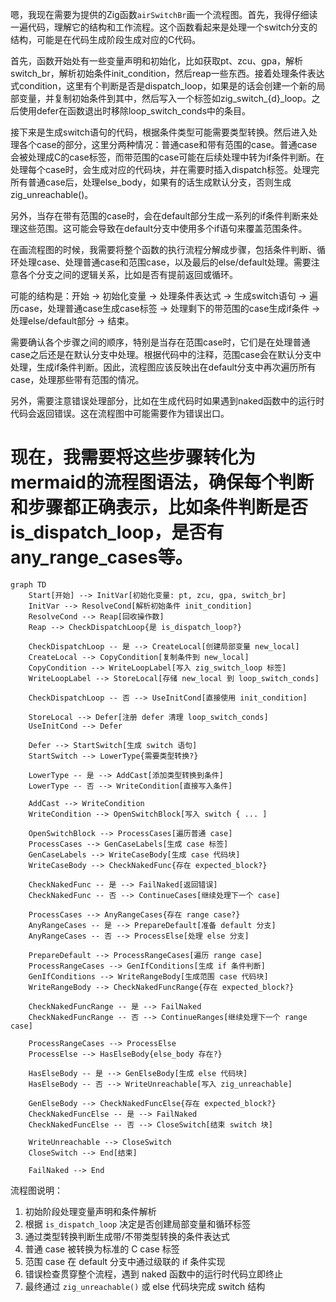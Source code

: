 嗯，我现在需要为提供的Zig函数`airSwitchBr`画一个流程图。首先，我得仔细读一遍代码，理解它的结构和工作流程。这个函数看起来是处理一个switch分支的结构，可能是在代码生成阶段生成对应的C代码。

首先，函数开始处有一些变量声明和初始化，比如获取pt、zcu、gpa，解析switch_br，解析初始条件init_condition，然后reap一些东西。接着处理条件表达式condition，这里有个判断是否是dispatch_loop，如果是的话会创建一个新的局部变量，并复制初始条件到其中，然后写入一个标签如zig_switch_{d}_loop。之后使用defer在函数退出时移除loop_switch_conds中的条目。

接下来是生成switch语句的代码，根据条件类型可能需要类型转换。然后进入处理各个case的部分，这里分两种情况：普通case和带有范围的case。普通case会被处理成C的case标签，而带范围的case可能在后续处理中转为if条件判断。在处理每个case时，会生成对应的代码块，并在需要时插入dispatch标签。处理完所有普通case后，处理else_body，如果有的话生成默认分支，否则生成zig_unreachable()。

另外，当存在带有范围的case时，会在default部分生成一系列的if条件判断来处理这些范围。这可能会导致在default分支中使用多个if语句来覆盖范围条件。

在画流程图的时候，我需要将整个函数的执行流程分解成步骤，包括条件判断、循环处理case、处理普通case和范围case，以及最后的else/default处理。需要注意各个分支之间的逻辑关系，比如是否有提前返回或循环。

可能的结构是：开始 -> 初始化变量 -> 处理条件表达式 -> 生成switch语句 -> 遍历case，处理普通case生成case标签 -> 处理剩下的带范围的case生成if条件 -> 处理else/default部分 -> 结束。

需要确认各个步骤之间的顺序，特别是当存在范围case时，它们是在处理普通case之后还是在默认分支中处理。根据代码中的注释，范围case会在默认分支中处理，生成if条件判断。因此，流程图应该反映出在default分支中再次遍历所有case，处理那些带有范围的情况。

另外，需要注意错误处理部分，比如在生成代码时如果遇到naked函数中的运行时代码会返回错误。这在流程图中可能需要作为错误出口。

现在，我需要将这些步骤转化为mermaid的流程图语法，确保每个判断和步骤都正确表示，比如条件判断是否is_dispatch_loop，是否有any_range_cases等。
================================================
```mermaid
graph TD
    Start[开始] --> InitVar[初始化变量: pt, zcu, gpa, switch_br]
    InitVar --> ResolveCond[解析初始条件 init_condition]
    ResolveCond --> Reap[回收操作数]
    Reap --> CheckDispatchLoop{是 is_dispatch_loop?}
    
    CheckDispatchLoop -- 是 --> CreateLocal[创建局部变量 new_local]
    CreateLocal --> CopyCondition[复制条件到 new_local]
    CopyCondition --> WriteLoopLabel[写入 zig_switch_loop 标签]
    WriteLoopLabel --> StoreLocal[存储 new_local 到 loop_switch_conds]
    
    CheckDispatchLoop -- 否 --> UseInitCond[直接使用 init_condition]
    
    StoreLocal --> Defer[注册 defer 清理 loop_switch_conds]
    UseInitCond --> Defer
    
    Defer --> StartSwitch[生成 switch 语句]
    StartSwitch --> LowerType{需要类型转换?}
    
    LowerType -- 是 --> AddCast[添加类型转换到条件]
    LowerType -- 否 --> WriteCondition[直接写入条件]
    
    AddCast --> WriteCondition
    WriteCondition --> OpenSwitchBlock[写入 switch { ... ]
    
    OpenSwitchBlock --> ProcessCases[遍历普通 case]
    ProcessCases --> GenCaseLabels[生成 case 标签]
    GenCaseLabels --> WriteCaseBody[生成 case 代码块]
    WriteCaseBody --> CheckNakedFunc{存在 expected_block?}
    
    CheckNakedFunc -- 是 --> FailNaked[返回错误]
    CheckNakedFunc -- 否 --> ContinueCases[继续处理下一个 case]
    
    ProcessCases --> AnyRangeCases{存在 range case?}
    AnyRangeCases -- 是 --> PrepareDefault[准备 default 分支]
    AnyRangeCases -- 否 --> ProcessElse[处理 else 分支]
    
    PrepareDefault --> ProcessRangeCases[遍历 range case]
    ProcessRangeCases --> GenIfConditions[生成 if 条件判断]
    GenIfConditions --> WriteRangeBody[生成范围 case 代码块]
    WriteRangeBody --> CheckNakedFuncRange{存在 expected_block?}
    
    CheckNakedFuncRange -- 是 --> FailNaked
    CheckNakedFuncRange -- 否 --> ContinueRanges[继续处理下一个 range case]
    
    ProcessRangeCases --> ProcessElse
    ProcessElse --> HasElseBody{else_body 存在?}
    
    HasElseBody -- 是 --> GenElseBody[生成 else 代码块]
    HasElseBody -- 否 --> WriteUnreachable[写入 zig_unreachable]
    
    GenElseBody --> CheckNakedFuncElse{存在 expected_block?}
    CheckNakedFuncElse -- 是 --> FailNaked
    CheckNakedFuncElse -- 否 --> CloseSwitch[结束 switch 块]
    
    WriteUnreachable --> CloseSwitch
    CloseSwitch --> End[结束]
    
    FailNaked --> End
``` 

流程图说明：
1. 初始阶段处理变量声明和条件解析
2. 根据 `is_dispatch_loop` 决定是否创建局部变量和循环标签
3. 通过类型转换判断生成带/不带类型转换的条件表达式
4. 普通 case 被转换为标准的 C case 标签
5. 范围 case 在 default 分支中通过级联的 if 条件实现
6. 错误检查贯穿整个流程，遇到 naked 函数中的运行时代码立即终止
7. 最终通过 `zig_unreachable()` 或 else 代码块完成 switch 结构